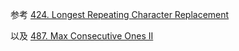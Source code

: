 参考 [424. Longest Repeating Character Replacement](https://leetcode.com/problems/longest-repeating-character-replacement/)

以及 [487. Max Consecutive Ones II](https://leetcode.com/problems/max-consecutive-ones-ii/)
